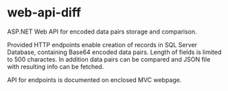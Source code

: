 # web-api-diff
ASP.NET Web API for encoded data pairs storage and comparison.

Provided HTTP endpoints enable creation of records in SQL Server Database, containing Base64 encoded data pairs. Length of fields is limited to 500 charactes.
In addition data pairs can be compared and JSON file with resulting info can be fetched.

API for endpoints is documented on enclosed MVC webpage.
